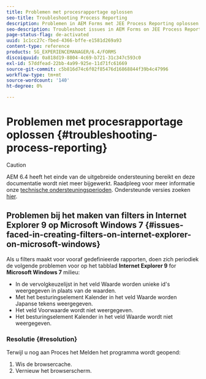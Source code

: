 ```yaml
---
title: Problemen met procesrapportage oplossen
seo-title: Troubleshooting Process Reporting
description: Problemen in AEM Forms met JEE Process Reporting oplossen
seo-description: Troubleshoot issues in AEM Forms on JEE Process Reporting
page-status-flag: de-activated
uuid: 1c1cc27c-fbed-4366-bffe-e1581d269a93
content-type: reference
products: SG_EXPERIENCEMANAGER/6.4/FORMS
discoiquuid: 0a818d19-8804-4c69-b721-31c347c593c0
exl-id: 57ddfead-22bb-4a99-925e-11d71fc61669
source-git-commit: c5b816d74c6f02f85476d16868844f39b4c47996
workflow-type: tm+mt
source-wordcount: '140'
ht-degree: 0%

---
```


# Problemen met procesrapportage oplossen {#troubleshooting-process-reporting}

>[!CAUTION]
>
>AEM 6.4 heeft het einde van de uitgebreide ondersteuning bereikt en deze documentatie wordt niet meer bijgewerkt. Raadpleeg voor meer informatie onze [technische ondersteuningsperioden](https://helpx.adobe.com/support/programs/eol-matrix.html). Ondersteunde versies zoeken [hier](https://experienceleague.adobe.com/docs/).

## Problemen bij het maken van filters in Internet Explorer 9 op Microsoft Windows 7 {#issues-faced-in-creating-filters-on-internet-explorer-on-microsoft-windows}

Als u filters maakt voor vooraf gedefinieerde rapporten, doen zich periodiek de volgende problemen voor op het tabblad **Internet Explorer 9** for **Microsoft Windows 7** milieu:

* In de vervolgkeuzelijst in het veld Waarde worden unieke id&#39;s weergegeven in plaats van de waarden.
* Met het besturingselement Kalender in het veld Waarde worden Japanse tekens weergegeven.
* Het veld Voorwaarde wordt niet weergegeven.
* Het besturingselement Kalender in het veld Waarde wordt niet weergegeven.

### Resolutie {#resolution}

Terwijl u nog aan Proces het Melden het programma wordt geopend:

1. Wis de browsercache.
1. Vernieuw het browserscherm.
